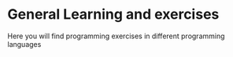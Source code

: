 # General Learning and exercises

Here you will find programming exercises in different programming languages
